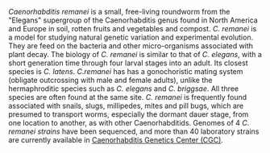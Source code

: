 [//]: # (Created by ./bin/manage_files.pl from ./species/Caenorhabditis_remanei/Caenorhabditis_remanei.about.html on Thu Jun 11 13:43:40 2020)
_Caenorhabditis remanei_ is a small, free-living roundworm from the "Elegans" supergroup of the Caenorhabditis genus found in North America and Europe in soil, rotten fruits and vegetables and compost. _C. remanei_ is a model for studying natural genetic variation and experimental evolution. They are feed on the bacteria and other micro-organisms associated with plant decay. The biology of _C. remanei_ is similar to that of _C. elegans_, with a short generation time through four larval stages into an adult. Its closest species is _C. latens_. _C.remanei_ has has a gonochoristic mating system (obligate outcrossing with male and female adults), unlike the hermaphroditic species such as _C. elegans_ and _C. briggsae_. All three species are often found at the same site. _C. remanei_ is frequently found associated with snails, slugs, millipedes, mites and pill bugs, which are presumed to transport worms, especially the dormant dauer stage, from one location to another, as with other Caenorhabditids. Genomes of 4 _C. remanei strains_ have been sequenced, and more than 40 laboratory strains are currently available in [Caenorhabditis Genetics Center (CGC)](https://cgc.umn.edu/).
